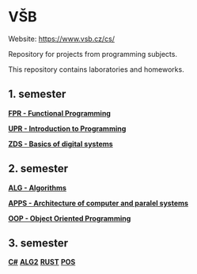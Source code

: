 # VŠB
Website: https://www.vsb.cz/cs/

Repository for projects from programming subjects.

This repository contains laboratories and homeworks. 

## 1. semester
[**FPR - Functional Programming**](https://github.com/patrick11514/VSB/tree/main/FPR)

[**UPR - Introduction to Programming**](https://github.com/patrick11514/VSB/tree/main/UPR)

[**ZDS - Basics of digital systems**](https://github.com/patrick11514/VSB/tree/main/ZDS)

## 2. semester
[**ALG - Algorithms**](https://github.com/patrick11514/VSB/tree/main/ALG)

[**APPS - Architecture of computer and paralel systems**](https://github.com/patrick11514/VSB/tree/main/APPS)

[**OOP - Object Oriented Programming**](https://github.com/patrick11514/VSB/tree/main/OOP)

## 3. semester
[**C#**](https://github.com/patrick11514/VSB/tree/main/CSharp)
[**ALG2**](https://github.com/patrick11514/VSB/tree/main/ALG2)
[**RUST**](https://github.com/patrick11514/VSB/tree/main/Rust)
[**POS**](https://github.com/patrick11514/VSB/tree/main/POS)